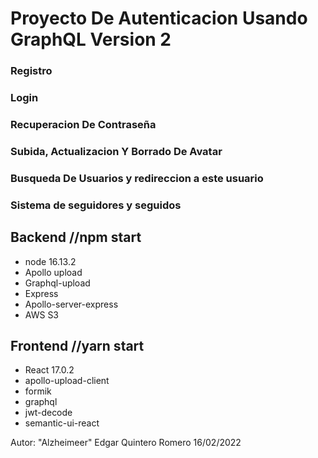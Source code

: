 # Proyecto De Autenticacion Usando GraphQL Version 2

### Registro
### Login
### Recuperacion De Contraseña
### Subida, Actualizacion Y Borrado De Avatar
### Busqueda De Usuarios y redireccion a este usuario
### Sistema de seguidores y seguidos

## Backend //npm start
* node 16.13.2
* Apollo upload
* Graphql-upload
* Express
* Apollo-server-express
* AWS S3 
  

## Frontend //yarn start
* React 17.0.2
* apollo-upload-client
* formik
* graphql
* jwt-decode
* semantic-ui-react



Autor: "Alzheimeer" Edgar Quintero Romero
16/02/2022

